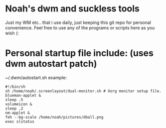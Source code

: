 # Noah's dwm and suckless tools
Just my WM etc.. that i use daily, just keeping this git repo for personal convenience.
Feel free to use any of the programs or scripts here as you wish (:

# Personal startup file include: (uses dwm autostart patch)

~/.dwm/autostart.sh
example:

```
#!/bin/sh
sh /home/noah/.screenlayout/dual-monitor.sh # Xorg monitor setup file.
blueman-applet &
sleep .5
volumeicon &
sleep .2
nm-applet &
feh --bg-scale /home/noah/pictures/dball.png
exec slstatus
```
